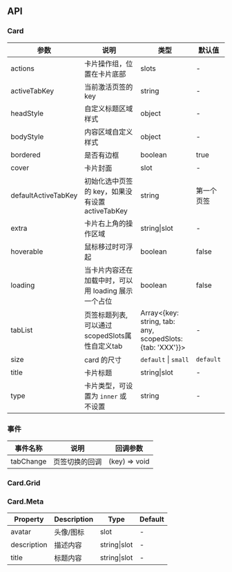 
## API

### Card

| 参数      | 说明 | 类型 | 默认值 |
| ---       | --- | --- | --- |
| actions   | 卡片操作组，位置在卡片底部 |slots | - |
| activeTabKey | 当前激活页签的 key | string | - |
| headStyle | 自定义标题区域样式 | object | - |
| bodyStyle | 内容区域自定义样式 | object | - |
| bordered  | 是否有边框 | boolean | true |
| cover     | 卡片封面 | slot | - |
| defaultActiveTabKey | 初始化选中页签的 key，如果没有设置 activeTabKey | string | 第一个页签 |
| extra     | 卡片右上角的操作区域 | string\|slot | - |
| hoverable | 鼠标移过时可浮起 | boolean | false |
| loading   | 当卡片内容还在加载中时，可以用 loading 展示一个占位 | boolean | false |
| tabList   | 页签标题列表, 可以通过scopedSlots属性自定义tab | Array<{key: string, tab: any, scopedSlots: {tab: 'XXX'}}> | - |
| size | card 的尺寸 | `default` \| `small` | `default` |
| title     | 卡片标题 | string\|slot | - |
| type      | 卡片类型，可设置为 `inner` 或 不设置 | string | - |

### 事件
| 事件名称 | 说明 | 回调参数 |
| --- | --- | --- |
| tabChange | 页签切换的回调 | (key) => void | - |

### Card.Grid

### Card.Meta

| Property | Description | Type | Default |
| -------- | ----------- | ---- | ------- |
| avatar   | 头像/图标 | slot | - |
| description | 描述内容 | string\|slot | - |
| title | 标题内容 | string\|slot | - |

